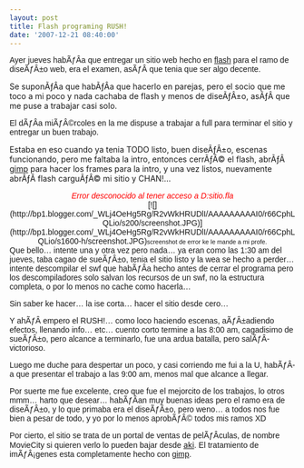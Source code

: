 ```yaml
---
layout: post
title: Flash programing RUSH!
date: '2007-12-21 08:40:00'
---
```



<span style="font-family:arial;">Ayer jueves habÃƒÂ­a que entregar un sitio web hecho en [flash](http://es.wikipedia.org/wiki/Adobe_Flash) para el ramo de diseÃƒÂ±o web, era el examen, asÃƒÂ­ que tenia que ser algo decente.</span>

Se suponÃƒÂ­a que habÃƒÂ­a que hacerlo en parejas, pero el socio que me toco a mi poco y nada cachaba de flash y menos de diseÃƒÂ±o, asÃƒÂ­ que me puse a trabajar casi solo.

<span style="font-family:arial;">El dÃƒÂ­a miÃƒÂ©rcoles en la me dispuse a trabajar a full para terminar el sitio y entregar un buen trabajo.</span>

Estaba en eso cuando ya tenia TODO listo, buen diseÃƒÂ±o, escenas funcionando, pero me faltaba la intro, entonces cerrÃƒÂ© el flash, abrÃƒÂ­ [gimp](http://www.gimp.org/) para hacer los frames para la intro, y una vez listos, nuevamente abrÃƒÂ­ flash carguÃƒÂ© mi sitio y CHAN!… <span style="font-style: italic;font-family:arial;"></span>

<div style="text-align: center;"><span style="font-style: italic; color: rgb(255, 0, 0);font-family:arial;">Error desconocido al tener acceso a D:sitio.fla</span></div><div style="text-align: center;font-family:arial;"><span style="font-style: italic;"><span style="font-style: italic;"></span></span>[![](http://bp1.blogger.com/_WLj4OeHg5Rg/R2vWkHRUDlI/AAAAAAAAAI0/r66CphLQLio/s200/screenshot.JPG)](http://bp1.blogger.com/_WLj4OeHg5Rg/R2vWkHRUDlI/AAAAAAAAAI0/r66CphLQLio/s1600-h/screenshot.JPG)<span style="font-size:78%;">screenshot de error ke le mande a mi profe.</span></div><span style="font-family:arial;">Que bello… intente una y otra vez pero nada… ya eran como las 1:30 am del jueves, taba cagao de sueÃƒÂ±o, tenia el sitio listo y la wea se hecho a perder… intente descompilar el swf que habÃƒÂ­a hecho antes de cerrar el programa pero los descompiladores solo salvan los recursos de un swf, no la estructura completa, o por lo menos no cache como hacerla…</span>

<span style="font-family:arial;">Sin saber ke hacer… la ise corta… hacer el sitio desde cero…</span>

<span style="font-family:arial;">Y ahÃƒÂ­ empero el RUSH!… como loco haciendo escenas, aÃƒÂ±adiendo efectos, llenando info… etc… cuento corto termine a las 8:00 am, cagadisimo de sueÃƒÂ±o, pero alcance a terminarlo, fue una ardua batalla, pero salÃƒÂ­ victorioso.</span>

<span style="font-family:arial;">Luego me duche para despertar un poco, y casi corriendo me fui a la U, habÃƒÂ­a que presentar el trabajo a las 9:00 am, menos mal que alcance a llegar.</span>

<span style="font-family:arial;">Por suerte me fue excelente, creo que fue el mejorcito de los trabajos, lo otros mmm… harto que desear… habÃƒÂ­an muy buenas ideas pero el ramo era de diseÃƒÂ±o, y lo que primaba era el diseÃƒÂ±o, pero weno… a todos nos fue bien a pesar de todo, y yo por lo menos aprobÃƒÂ© todos mis ramos XD</span>

<span style="font-family:arial;">Por cierto, el sitio se trata de un portal de ventas de pelÃƒÂ­culas, de nombre MovieCity si quieren verlo lo pueden bajar desde </span>[aki](http://www.mediafire.com/?aunnug0jfmm)<span style="font-family:arial;">. El tratamiento de imÃƒÂ¡genes esta completamente hecho con [gimp](http://www.gimp.org).  
</span>


